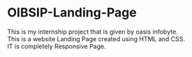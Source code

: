 # OIBSIP-Landing-Page<br>
This is my internship project that is given by oasis infobyte.<br>
This is a website Landing Page created using HTML and CSS.<br>
IT is completely Responsive Page.
